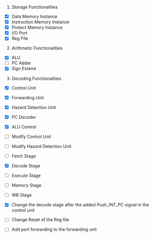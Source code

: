 1) Storage Functionalities
- [x] Data Memory Instance
- [x] Instruction Memory Instance
- [x] Protect Memory Instance
- [x] I/O Port
- [x] Reg File

2) Arithmetic Functionalities
- [x] ALU
- [ ] PC Adder
- [x] Sign Extend

3) Decoding Functionalities
- [x] Control Unit
- [x] Forwarding Unit
- [x] Hazard Detection Unit
- [x] PC Decoder 
- [x] ALU Control

- [ ] Modify Control Unit
- [ ] Modify Hazard Detection Unit
- [ ] Fetch Stage
- [x] Decode Stage
- [ ] Execute Stage
- [ ] Memory Stage
- [ ] WB Stage
- [x] Change the decode stage after the added Push_INT_PC signal in the control unit
- [ ] Change Reset of the Reg file
- [ ] Add port forwarding to the forwarding unit
